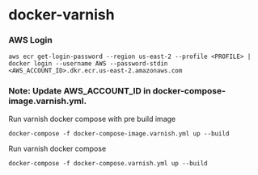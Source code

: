 # docker-varnish

### AWS Login

```
aws ecr get-login-password --region us-east-2 --profile <PROFILE> | docker login --username AWS --password-stdin <AWS_ACCOUNT_ID>.dkr.ecr.us-east-2.amazonaws.com
```

### Note: Update AWS_ACCOUNT_ID in docker-compose-image.varnish.yml.


Run varnish docker compose with pre build image

```
docker-compose -f docker-compose-image.varnish.yml up --build
```

Run varnish docker compose

```
docker-compose -f docker-compose.varnish.yml up --build
```